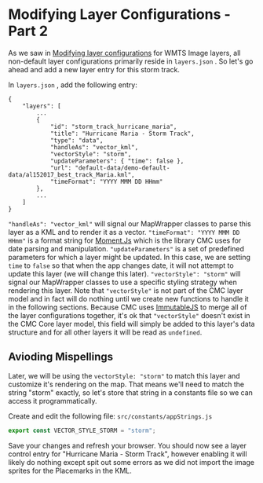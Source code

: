 # Modifying Layer Configurations - Part 2

As we saw in [Modifying layer configurations](/adding-map-layers/adding-layer-configurations.md) for WMTS Image layers, all non-default layer configurations primarily reside in `layers.json` . So let's go ahead and add a new layer entry for this storm track.

In `layers.json` , add the following entry:

```
{
    "layers": [
        ...
        {
            "id": "storm_track_hurricane_maria",
            "title": "Hurricane Maria - Storm Track",
            "type": "data",
            "handleAs": "vector_kml",
            "vectorStyle": "storm",
            "updateParameters": { "time": false },
            "url": "default-data/demo-default-data/al152017_best_track_Maria.kml",
            "timeFormat": "YYYY MMM DD HHmm"
        },
        ...   
    ]
}
```

`"handleAs": "vector_kml"` will signal our MapWrapper classes to parse this layer as a KML and to render it as a vector. `"timeFormat": "YYYY MMM DD HHmm"` is a format string for [Moment.Js](http://momentjs.com) which is the library CMC uses for date parsing and manipulation. `"updateParameters"` is a set of predefined parameters for which a layer might be updated. In this case, we are setting `time` to `false` so that when the app changes date, it will not attempt to update this layer (we will change this later). `"vectorStyle": "storm"` will signal our MapWrapper classes to use a specific styling strategy when rendering this layer. Note that `"vectorStyle"` is not part of the CMC layer model and in fact will do nothing until we create new functions to handle it in the following sections. Because CMC uses [ImmutableJS](https://facebook.github.io/immutable-js/) to merge all of the layer configurations together, it's ok that `"vectorStyle"` doesn't exist in the CMC Core layer model, this field will simply be added to this layer's data structure and for all other layers it will be read as `undefined`.

## Avioding Mispellings

Later, we will be using the `vectorStyle: "storm"` to match this layer and customize it's rendering on the map. That means we'll need to match the string "storm" exactly, so let's store that string in a constants file so we can access it programmatically.

Create and edit the following file: `src/constants/appStrings.js`

```js
export const VECTOR_STYLE_STORM = "storm";
```

Save your changes and refresh your browser. You should now see a layer control entry for "Hurricane Maria - Storm Track", however enabling it will likely do nothing except spit out some errors as we did not import the image sprites for the Placemarks in the KML.

